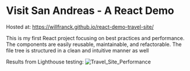 # Visit San Andreas - A React Demo

Hosted at:  https://willfranck.github.io/react-demo-travel-site/


This is my first React project focusing on best practices and performance.  The components are easily reusable, maintainable, and refactorable.  The file tree is structured in a clean and intuitive manner as well

Results from Lighthouse testing:
![Travel_Site_Performance](https://user-images.githubusercontent.com/43352447/201235040-d4aa4dd6-669d-4b13-ae9e-3548cbed4d9e.png)
